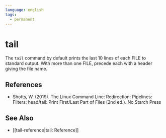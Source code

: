 ```yaml
---
language: english
tags:
  - permanent
---
```


# tail

The `tail` command by default prints the last 10 lines of each FILE to standard output. With more than one FILE, precede each with a header giving the file name.

## References

- Shotts, W. (2019). <span class="reference-title">The Linux Command Line: Redirection: Pipelines: Filters: head/tail: Print First/Last Part of Files (2nd ed.)</span>. No Starch Press

## See Also

- [[tail-reference|tail: Reference]]
